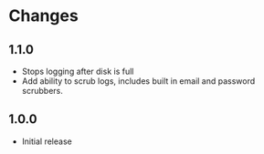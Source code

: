 # Changes

1.1.0
----------
- Stops logging after disk is full
- Add ability to scrub logs, includes built in email and password scrubbers.

1.0.0
----------
- Initial release
